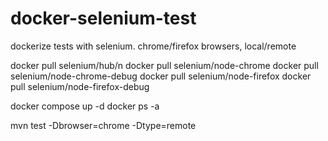 # docker-selenium-test
dockerize tests with selenium. chrome/firefox browsers, local/remote


docker pull selenium/hub/n
docker pull selenium/node-chrome
docker pull selenium/node-chrome-debug
docker pull selenium/node-firefox
docker pull selenium/node-firefox-debug

docker compose up -d
docker ps -a

mvn test -Dbrowser=chrome -Dtype=remote
